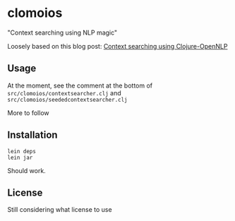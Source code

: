 # clomoios

"Context searching using NLP magic"

Loosely based on this blog post: [Context searching using Clojure-OpenNLP](http://writequit.org/blog/?p=351)

## Usage

At the moment, see the comment at the bottom of `src/clomoios/contextsearcher.clj` and `src/clomoios/seededcontextsearcher.clj`

More to follow

## Installation

    lein deps
    lein jar

Should work.

## License

Still considering what license to use
